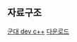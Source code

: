 ## 자료구조
[군대 dev c++](https://stackoverflow.com/questions/6260929/dev-c-build-error-main-o-error-1)
[다운로드](https://sourceforge.net/projects/orwelldevcpp/files/Setup%20Releases/Dev-Cpp%205.3.0.3%20TDM-GCC%20x64%204.6.1%20Setup.exe/download)
